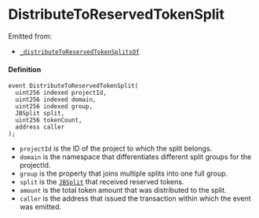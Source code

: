 # DistributeToReservedTokenSplit

Emitted from:

* [`_distributeToReservedTokenSplitsOf`](/api/contracts/or-controllers/jbcontroller/write/-_distributetoreservedtokensplitsof.md)

#### Definition

```
event DistributeToReservedTokenSplit(
  uint256 indexed projectId,
  uint256 indexed domain,
  uint256 indexed group,
  JBSplit split,
  uint256 tokenCount,
  address caller
);
```

* `projectId` is the ID of the project to which the split belongs.
* `domain` is the namespace that differentiates different split groups for the projectId.
* `group` is the property that joins multiple splits into one full group.
* `split` is the [`JBSplit`](/api/data-structures/jbsplit.md) that received reserved tokens.
* `amount` is the total token amount that was distributed to the split.
* `caller` is the address that issued the transaction within which the event was emitted.
